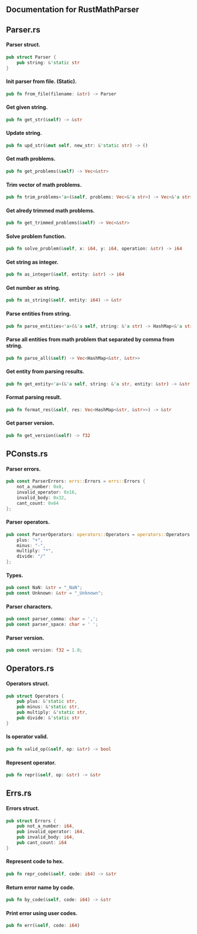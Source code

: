 ## Documentation for RustMathParser

## Parser.rs

#### Parser struct.
```rust
pub struct Parser {
    pub string: &'static str
}
```

#### Init parser from file. (Static).
```rust
pub fn from_file(filename: &str) -> Parser
```

#### Get given string.
```rust
pub fn get_str(&self) -> &str
```

#### Update string.
```rust
pub fn upd_str(&mut self, new_str: &'static str) -> ()
```

#### Get math problems.
```rust
pub fn get_problems(&self) -> Vec<&str>
```

#### Trim vector of math problems.
```rust
pub fn trim_problems<'a>(&self, problems: Vec<&'a str>) -> Vec<&'a str>
```

#### Get alredy trimmed math problems.
```rust
pub fn get_trimmed_problems(&self) -> Vec<&str>
```

#### Solve problem function.
```rust
pub fn solve_problem(&self, x: i64, y: i64, operation: &str) -> i64
```

#### Get string as integer.
```rust
pub fn as_integer(&self, entity: &str) -> i64
```

#### Get number as string.
```rust
pub fn as_string(&self, entity: i64) -> &str
```

#### Parse entities from string.
```rust
pub fn parse_entities<'a>(&'a self, string: &'a str) -> HashMap<&'a str, &'a str>
```

#### Parse all entities from math problem that separated by comma from string.
```rust
pub fn parse_all(&self) -> Vec<HashMap<&str, &str>>
```

#### Get entity from parsing results.
```rust
pub fn get_entity<'a>(&'a self, string: &'a str, entity: &str) -> &str
```

#### Format parsing result.
```rust
pub fn format_res(&self, res: Vec<HashMap<&str, &str>>) -> &str
```

#### Get parser version.
```rust
pub fn get_version(&self) -> f32
```

## PConsts.rs

#### Parser errors.
```rust
pub const ParserErrors: errs::Errors = errs::Errors {
    not_a_number: 0x8,
    invalid_operator: 0x16,
    invalid_body: 0x32,
    cant_count: 0x64
};
```

#### Parser operators.
```rust
pub const ParserOperators: operators::Operators = operators::Operators {
    plus: "+",
    minus: "-",
    multiply: "*",
    divide: "/"
};
```

#### Types.
```rust
pub const NaN: &str = "_NaN";
pub const Unknown: &str = "_Unknown";
```

#### Parser characters.
```rust
pub const parser_comma: char = ',';
pub const parser_space: char = ' ';
```

#### Parser version.
```rust
pub const version: f32 = 1.0;
```

## Operators.rs

#### Operators struct.
```rust
pub struct Operators {
    pub plus: &'static str,
    pub minus: &'static str,
    pub multiply: &'static str,
    pub divide: &'static str
}
```

#### Is operator valid.
```rust
pub fn valid_op(&self, op: &str) -> bool
```

#### Represent operator.
```rust
pub fn repr(&self, op: &str) -> &str
```

## Errs.rs

#### Errors struct.
```rust
pub struct Errors {
    pub not_a_number: i64,
    pub invalid_operator: i64,
    pub invalid_body: i64,
    pub cant_count: i64
}
```

#### Represent code to hex.
```rust
pub fn repr_code(&self, code: i64) -> &str
```

#### Return error name by code.
```rust
pub fn by_code(&self, code: i64) -> &str
```

#### Print error using user codes.
```rust
pub fn err(&self, code: i64)
```

